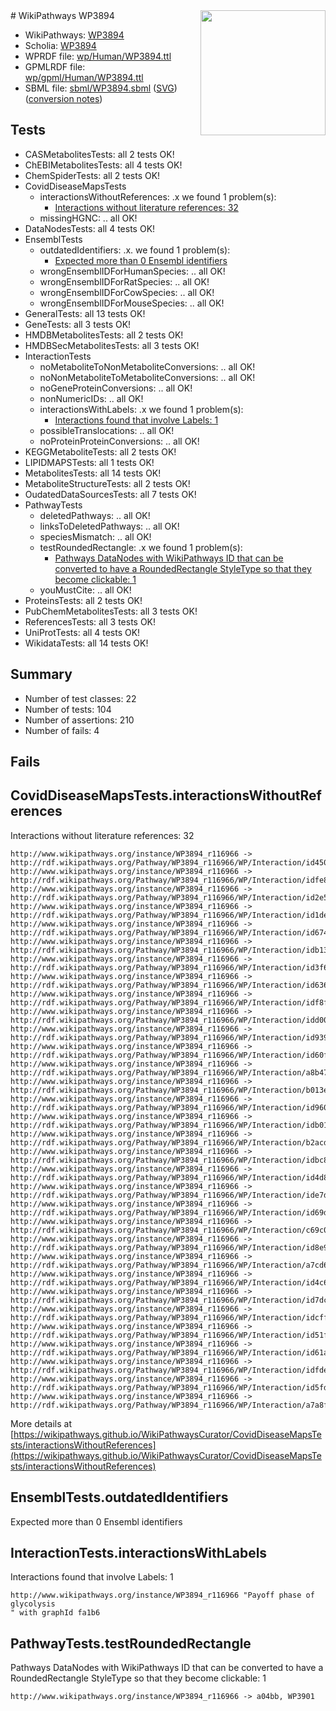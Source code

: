 <img style="float: right; width: 200px" src="../logo.png" />
# WikiPathways WP3894

* WikiPathways: [WP3894](https://identifiers.org/wikipathways:WP3894)
* Scholia: [WP3894](https://scholia.toolforge.org/wikipathways/WP3894)
* WPRDF file: [wp/Human/WP3894.ttl](../wp/Human/WP3894.ttl)
* GPMLRDF file: [wp/gpml/Human/WP3894.ttl](../wp/gpml/Human/WP3894.ttl)
* SBML file: [sbml/WP3894.sbml](../sbml/WP3894.sbml) ([SVG](../sbml/WP3894.svg)) ([conversion notes](../sbml/WP3894.txt))

## Tests
* CASMetabolitesTests: all 2 tests OK!
* ChEBIMetabolitesTests: all 4 tests OK!
* ChemSpiderTests: all 2 tests OK!
* CovidDiseaseMapsTests
    * interactionsWithoutReferences: .x we found 1 problem(s):
        * [Interactions without literature references: 32](#9701cd21)
    * missingHGNC: .. all OK!
* DataNodesTests: all 4 tests OK!
* EnsemblTests
    * outdatedIdentifiers: .x. we found 1 problem(s):
        * [Expected more than 0 Ensembl identifiers](#f44398b7)
    * wrongEnsemblIDForHumanSpecies: .. all OK!
    * wrongEnsemblIDForRatSpecies: .. all OK!
    * wrongEnsemblIDForCowSpecies: .. all OK!
    * wrongEnsemblIDForMouseSpecies: .. all OK!
* GeneralTests: all 13 tests OK!
* GeneTests: all 3 tests OK!
* HMDBMetabolitesTests: all 2 tests OK!
* HMDBSecMetabolitesTests: all 3 tests OK!
* InteractionTests
    * noMetaboliteToNonMetaboliteConversions: .. all OK!
    * noNonMetaboliteToMetaboliteConversions: .. all OK!
    * noGeneProteinConversions: .. all OK!
    * nonNumericIDs: .. all OK!
    * interactionsWithLabels: .x we found 1 problem(s):
        * [Interactions found that involve Labels: 1](#630d2678)
    * possibleTranslocations: .. all OK!
    * noProteinProteinConversions: .. all OK!
* KEGGMetaboliteTests: all 2 tests OK!
* LIPIDMAPSTests: all 1 tests OK!
* MetabolitesTests: all 14 tests OK!
* MetaboliteStructureTests: all 2 tests OK!
* OudatedDataSourcesTests: all 7 tests OK!
* PathwayTests
    * deletedPathways: .. all OK!
    * linksToDeletedPathways: .. all OK!
    * speciesMismatch: .. all OK!
    * testRoundedRectangle: .x we found 1 problem(s):
        * [Pathways DataNodes with WikiPathways ID that can be converted to have a RoundedRectangle StyleType so that they become clickable: 1](#9fbad3cb)
    * youMustCite: .. all OK!
* ProteinsTests: all 2 tests OK!
* PubChemMetabolitesTests: all 3 tests OK!
* ReferencesTests: all 3 tests OK!
* UniProtTests: all 4 tests OK!
* WikidataTests: all 14 tests OK!


## Summary

* Number of test classes: 22
* Number of tests: 104
* Number of assertions: 210
* Number of fails: 4

## Fails

<a name="9701cd21" />

## CovidDiseaseMapsTests.interactionsWithoutReferences

Interactions without literature references: 32
```
http://www.wikipathways.org/instance/WP3894_r116966 -> http://rdf.wikipathways.org/Pathway/WP3894_r116966/WP/Interaction/id45096910
http://www.wikipathways.org/instance/WP3894_r116966 -> http://rdf.wikipathways.org/Pathway/WP3894_r116966/WP/Interaction/idfe80688c
http://www.wikipathways.org/instance/WP3894_r116966 -> http://rdf.wikipathways.org/Pathway/WP3894_r116966/WP/Interaction/id2e52d39a
http://www.wikipathways.org/instance/WP3894_r116966 -> http://rdf.wikipathways.org/Pathway/WP3894_r116966/WP/Interaction/id1de1e71b
http://www.wikipathways.org/instance/WP3894_r116966 -> http://rdf.wikipathways.org/Pathway/WP3894_r116966/WP/Interaction/id674a473c
http://www.wikipathways.org/instance/WP3894_r116966 -> http://rdf.wikipathways.org/Pathway/WP3894_r116966/WP/Interaction/idb13e1465
http://www.wikipathways.org/instance/WP3894_r116966 -> http://rdf.wikipathways.org/Pathway/WP3894_r116966/WP/Interaction/id3f60bee4
http://www.wikipathways.org/instance/WP3894_r116966 -> http://rdf.wikipathways.org/Pathway/WP3894_r116966/WP/Interaction/id6367ffd4
http://www.wikipathways.org/instance/WP3894_r116966 -> http://rdf.wikipathways.org/Pathway/WP3894_r116966/WP/Interaction/idf8f19396
http://www.wikipathways.org/instance/WP3894_r116966 -> http://rdf.wikipathways.org/Pathway/WP3894_r116966/WP/Interaction/idd0099923
http://www.wikipathways.org/instance/WP3894_r116966 -> http://rdf.wikipathways.org/Pathway/WP3894_r116966/WP/Interaction/id9399395d
http://www.wikipathways.org/instance/WP3894_r116966 -> http://rdf.wikipathways.org/Pathway/WP3894_r116966/WP/Interaction/id60fae66
http://www.wikipathways.org/instance/WP3894_r116966 -> http://rdf.wikipathways.org/Pathway/WP3894_r116966/WP/Interaction/a8b47
http://www.wikipathways.org/instance/WP3894_r116966 -> http://rdf.wikipathways.org/Pathway/WP3894_r116966/WP/Interaction/b013e
http://www.wikipathways.org/instance/WP3894_r116966 -> http://rdf.wikipathways.org/Pathway/WP3894_r116966/WP/Interaction/id9606827a
http://www.wikipathways.org/instance/WP3894_r116966 -> http://rdf.wikipathways.org/Pathway/WP3894_r116966/WP/Interaction/idb01f9476
http://www.wikipathways.org/instance/WP3894_r116966 -> http://rdf.wikipathways.org/Pathway/WP3894_r116966/WP/Interaction/b2acd
http://www.wikipathways.org/instance/WP3894_r116966 -> http://rdf.wikipathways.org/Pathway/WP3894_r116966/WP/Interaction/idbc83ae7d
http://www.wikipathways.org/instance/WP3894_r116966 -> http://rdf.wikipathways.org/Pathway/WP3894_r116966/WP/Interaction/id4d871679
http://www.wikipathways.org/instance/WP3894_r116966 -> http://rdf.wikipathways.org/Pathway/WP3894_r116966/WP/Interaction/ide7d6987c
http://www.wikipathways.org/instance/WP3894_r116966 -> http://rdf.wikipathways.org/Pathway/WP3894_r116966/WP/Interaction/id69d1237f
http://www.wikipathways.org/instance/WP3894_r116966 -> http://rdf.wikipathways.org/Pathway/WP3894_r116966/WP/Interaction/c69c0
http://www.wikipathways.org/instance/WP3894_r116966 -> http://rdf.wikipathways.org/Pathway/WP3894_r116966/WP/Interaction/id8e9d8fda
http://www.wikipathways.org/instance/WP3894_r116966 -> http://rdf.wikipathways.org/Pathway/WP3894_r116966/WP/Interaction/a7cd6
http://www.wikipathways.org/instance/WP3894_r116966 -> http://rdf.wikipathways.org/Pathway/WP3894_r116966/WP/Interaction/id4c6955e7
http://www.wikipathways.org/instance/WP3894_r116966 -> http://rdf.wikipathways.org/Pathway/WP3894_r116966/WP/Interaction/id7dc91027
http://www.wikipathways.org/instance/WP3894_r116966 -> http://rdf.wikipathways.org/Pathway/WP3894_r116966/WP/Interaction/idcfff4f57
http://www.wikipathways.org/instance/WP3894_r116966 -> http://rdf.wikipathways.org/Pathway/WP3894_r116966/WP/Interaction/id51f8447e
http://www.wikipathways.org/instance/WP3894_r116966 -> http://rdf.wikipathways.org/Pathway/WP3894_r116966/WP/Interaction/id61af0e6b
http://www.wikipathways.org/instance/WP3894_r116966 -> http://rdf.wikipathways.org/Pathway/WP3894_r116966/WP/Interaction/idfdebbca7
http://www.wikipathways.org/instance/WP3894_r116966 -> http://rdf.wikipathways.org/Pathway/WP3894_r116966/WP/Interaction/id5fd77414
http://www.wikipathways.org/instance/WP3894_r116966 -> http://rdf.wikipathways.org/Pathway/WP3894_r116966/WP/Interaction/a7a8f
```

More details at [https://wikipathways.github.io/WikiPathwaysCurator/CovidDiseaseMapsTests/interactionsWithoutReferences](https://wikipathways.github.io/WikiPathwaysCurator/CovidDiseaseMapsTests/interactionsWithoutReferences)

<a name="f44398b7" />

## EnsemblTests.outdatedIdentifiers

Expected more than 0 Ensembl identifiers
<a name="630d2678" />

## InteractionTests.interactionsWithLabels

Interactions found that involve Labels: 1
```
http://www.wikipathways.org/instance/WP3894_r116966 "Payoff phase of 
glycolysis 
" with graphId fa1b6
```

<a name="9fbad3cb" />

## PathwayTests.testRoundedRectangle

Pathways DataNodes with WikiPathways ID that can be converted to have a RoundedRectangle StyleType so that they become clickable: 1
```
http://www.wikipathways.org/instance/WP3894_r116966 -> a04bb, WP3901
 ```

